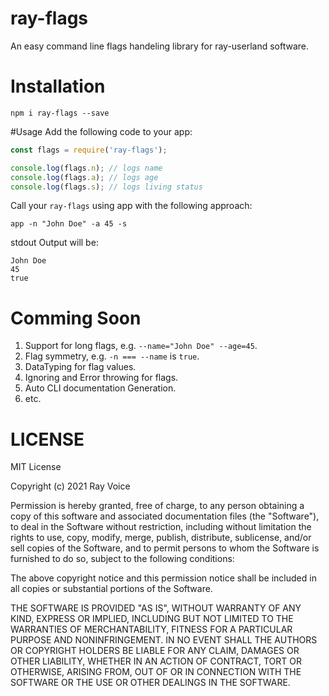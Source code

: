 # ray-flags
An easy command line flags handeling library for ray-userland software.

# Installation
```
npm i ray-flags --save
```

#Usage
Add the following code to your app:
```javascript
const flags = require('ray-flags');

console.log(flags.n); // logs name
console.log(flags.a); // logs age
console.log(flags.s); // logs living status

```
Call your `ray-flags` using app with the following approach:
```
app -n "John Doe" -a 45 -s
```
stdout Output will be:
```
John Doe
45
true
```

# Comming Soon
1. Support for long flags, e.g. `--name="John Doe" --age=45`.
2. Flag symmetry, e.g. `-n === --name` is `true`.
3. DataTyping for flag values.
4. Ignoring and Error throwing for flags.
5. Auto CLI documentation Generation.
6. etc.

# LICENSE
MIT License

Copyright (c) 2021 Ray Voice

Permission is hereby granted, free of charge, to any person obtaining a copy
of this software and associated documentation files (the "Software"), to deal
in the Software without restriction, including without limitation the rights
to use, copy, modify, merge, publish, distribute, sublicense, and/or sell
copies of the Software, and to permit persons to whom the Software is
furnished to do so, subject to the following conditions:

The above copyright notice and this permission notice shall be included in all
copies or substantial portions of the Software.

THE SOFTWARE IS PROVIDED "AS IS", WITHOUT WARRANTY OF ANY KIND, EXPRESS OR
IMPLIED, INCLUDING BUT NOT LIMITED TO THE WARRANTIES OF MERCHANTABILITY,
FITNESS FOR A PARTICULAR PURPOSE AND NONINFRINGEMENT. IN NO EVENT SHALL THE
AUTHORS OR COPYRIGHT HOLDERS BE LIABLE FOR ANY CLAIM, DAMAGES OR OTHER
LIABILITY, WHETHER IN AN ACTION OF CONTRACT, TORT OR OTHERWISE, ARISING FROM,
OUT OF OR IN CONNECTION WITH THE SOFTWARE OR THE USE OR OTHER DEALINGS IN THE
SOFTWARE.

